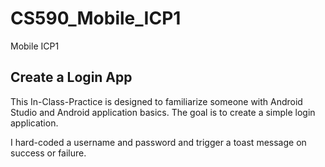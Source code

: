 # CS590_Mobile_ICP1
Mobile ICP1

## Create a Login App
This In-Class-Practice is designed to familiarize someone with Android Studio and Android application basics.
The goal is to create a simple login application.

I hard-coded a username and password and trigger a toast message on success or failure.